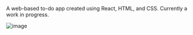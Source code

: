 A web-based to-do app created using React, HTML, and CSS. Currently a work in progress.

![image](https://github.com/RLMP44/react-todo/assets/109778611/a55b8873-1045-4973-82c4-bef747bdfa7f)

